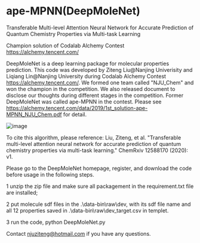 # ape-MPNN(DeepMoleNet)

Transferable Multi-level Attention Neural Network for Accurate Prediction of Quantum Chemistry Properties via Multi-task Learning

Champion solution of Codalab Alchemy Contest 
<br>https://alchemy.tencent.com/  
  

DeepMoleNet is a deep learning package for molecular properties prediction. This code was developed by Ziteng Liu@Nanjing Univerisity and Liqiang Lin@Nanjing University during Codalab Alchemy Contest https://alchemy.tencent.com/. We formed one team called "NJU_Chem" and won the champion in the competition. We also released document to disclose our thoughts during different stages in the competition. Former DeepMoleNet was called ape-MPNN in the contest. Please see https://alchemy.tencent.com/data/2019/1st_solution-ape-MPNN_NJU_Chem.pdf for detail. 

![image](https://github.com/Frank-LIU-520/DeepMoleNet/blob/main/alchemy.png)

To cite this algorithm, please reference: Liu, Ziteng, et al. "Transferable multi-level attention neural network for accurate prediction of quantum chemistry properties via multi-task learning." ChemRxiv 12588170 (2020): v1.

Please go to the DeepMoleNet homepage, register, and download the code before usage in the following steps. 

1 unzip the zip file and make sure all packagement in the requirement.txt file are installed;

2 put molecule sdf files in the .\data-bin\raw\dev, with its sdf file name and all 12 properties saved in .\data-bin\raw\dev_target.csv in templet.

3 run the code, python DeepMoleNet.py

Contact njuziteng@hotmail.com if you have any questions.
